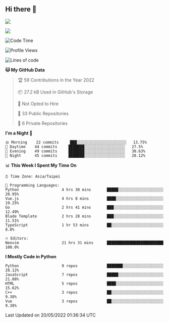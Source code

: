## Hi there 👋

![](https://github-readme-stats.vercel.app/api?username=CSY54&theme=nord&show_icons=true)

![](https://github-readme-stats.vercel.app/api/top-langs/?username=CSY54&theme=nord&layout=compact&card_width=445)

<!--START_SECTION:waka-->
![Code Time](http://img.shields.io/badge/Code%20Time-1%2C080%20hrs%2058%20mins-blue)

![Profile Views](http://img.shields.io/badge/Profile%20Views-13-blue)

![Lines of code](https://img.shields.io/badge/From%20Hello%20World%20I%27ve%20Written-121%20Thousand%20lines%20of%20code-blue)

**🐱 My GitHub Data** 

> 🏆 59 Contributions in the Year 2022
 > 
> 📦 27.2 kB Used in GitHub's Storage 
 > 
> 🚫 Not Opted to Hire
 > 
> 📜 33 Public Repositories 
 > 
> 🔑 6 Private Repositories  
 > 
**I'm a Night 🦉** 

```text
🌞 Morning    22 commits     ███░░░░░░░░░░░░░░░░░░░░░░   13.75% 
🌆 Daytime    44 commits     ███████░░░░░░░░░░░░░░░░░░   27.5% 
🌃 Evening    49 commits     ███████░░░░░░░░░░░░░░░░░░   30.63% 
🌙 Night      45 commits     ███████░░░░░░░░░░░░░░░░░░   28.12%

```


📊 **This Week I Spent My Time On** 

```text
⌚︎ Time Zone: Asia/Taipei

💬 Programming Languages: 
Python                   4 hrs 30 mins       █████░░░░░░░░░░░░░░░░░░░░   20.95% 
Vue.js                   4 hrs 8 mins        ████░░░░░░░░░░░░░░░░░░░░░   19.25% 
Go                       2 hrs 41 mins       ███░░░░░░░░░░░░░░░░░░░░░░   12.49% 
Blade Template           2 hrs 28 mins       ███░░░░░░░░░░░░░░░░░░░░░░   11.51% 
TypeScript               1 hr 53 mins        ██░░░░░░░░░░░░░░░░░░░░░░░   8.8%

🔥 Editors: 
Neovim                   21 hrs 31 mins      █████████████████████████   100.0%

```

**I Mostly Code in Python** 

```text
Python                   9 repos             ███████░░░░░░░░░░░░░░░░░░   28.12% 
JavaScript               7 repos             █████░░░░░░░░░░░░░░░░░░░░   21.88% 
HTML                     5 repos             ████░░░░░░░░░░░░░░░░░░░░░   15.62% 
C++                      3 repos             ██░░░░░░░░░░░░░░░░░░░░░░░   9.38% 
Vue                      3 repos             ██░░░░░░░░░░░░░░░░░░░░░░░   9.38%

```



 Last Updated on 20/05/2022 01:36:34 UTC
<!--END_SECTION:waka-->

<!--
**CSY54/CSY54** is a ✨ _special_ ✨ repository because its `README.md` (this file) appears on your GitHub profile.

Here are some ideas to get you started:

- 🔭 I’m currently working on ...
- 🌱 I’m currently learning ...
- 👯 I’m looking to collaborate on ...
- 🤔 I’m looking for help with ...
- 💬 Ask me about ...
- 📫 How to reach me: ...
- 😄 Pronouns: ...
- ⚡ Fun fact: ...
-->
